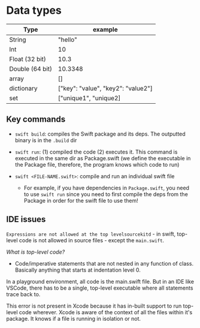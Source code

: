 # Data types

| Type     | example |
| -------- | ------- |
| String  | "hello"    |
| Int | 10     |
| Float (32 bit)  | 10.3    |
| Double (64 bit)    | 10.3348    |
| array    | []    |
| dictionary    | ["key": "value", "key2": "value2"]    |
| set    | ["unique1", "unique2]    |

## Key commands

- `swift build`: compiles the Swift package and its deps. The outputted binary is in the `.build` dir

- `swift run`: (1) compiled the code (2) executes it. This command is executed in the same dir as Package.swift (we define the executable in the Package file, therefore, the program knows which code to run)

- `swift <FILE-NAME.swift>`: compile and run an individual swift file
  - For example, if you have dependencies in `Package.swift`, you need to use `swift run` since you need to first compile the deps from the Package in order for the swift file to use them!

## IDE issues

`Expressions are not allowed at the top levelsourcekitd` - in swift, top-level code is not allowed in source files - except the `main.swift`.

*What is top-level code?*

- Code/imperative statements that are not nested in any function of class. Basically anything that starts at indentation level 0.

In a playground environment, all code is the main.swift file. But in an IDE like VSCode, there has to be a single, top-level executable where all statements trace back to.

This error is not present in Xcode because it has in-built support to run top-level code wherever. Xcode is aware of the context of all the files within it's package. It knows if a file is running in isolation or not.
